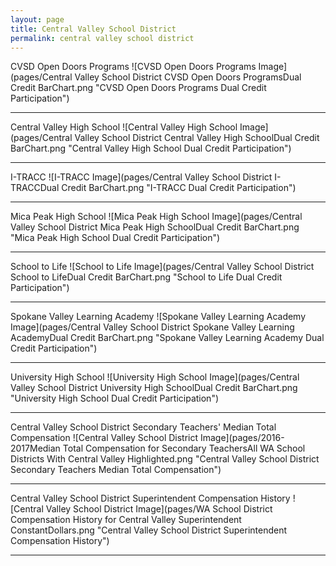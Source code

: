 ```yaml
---
layout: page
title: Central Valley School District
permalink: central valley school district
---
```



CVSD Open Doors Programs
![CVSD Open Doors Programs Image](pages/Central Valley School District CVSD Open Doors ProgramsDual Credit BarChart.png "CVSD Open Doors Programs Dual Credit Participation")

___

Central Valley High School
![Central Valley High School Image](pages/Central Valley School District Central Valley High SchoolDual Credit BarChart.png "Central Valley High School Dual Credit Participation")

___

I-TRACC
![I-TRACC Image](pages/Central Valley School District I-TRACCDual Credit BarChart.png "I-TRACC Dual Credit Participation")

___

Mica Peak High School
![Mica Peak High School Image](pages/Central Valley School District Mica Peak High SchoolDual Credit BarChart.png "Mica Peak High School Dual Credit Participation")

___

School to Life
![School to Life Image](pages/Central Valley School District School to LifeDual Credit BarChart.png "School to Life Dual Credit Participation")

___

Spokane Valley Learning Academy
![Spokane Valley Learning Academy Image](pages/Central Valley School District Spokane Valley Learning AcademyDual Credit BarChart.png "Spokane Valley Learning Academy Dual Credit Participation")

___

University High School
![University High School Image](pages/Central Valley School District University High SchoolDual Credit BarChart.png "University High School Dual Credit Participation")

___

Central Valley School District Secondary Teachers' Median Total Compensation
![Central Valley School District Image](pages/2016-2017Median Total Compensation for Secondary TeachersAll WA School Districts With Central Valley Highlighted.png "Central Valley School District Secondary Teachers Median Total Compensation")

___

Central Valley School District Superintendent Compensation History
![Central Valley School District Image](pages/WA School District Compensation History for Central Valley Superintendent ConstantDollars.png "Central Valley School District Superintendent Compensation History")

___

